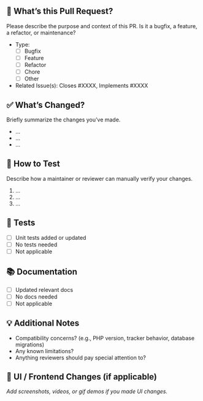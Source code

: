 ## 🚀 What’s this Pull Request?

Please describe the purpose and context of this PR. Is it a bugfix, a feature, a refactor, or maintenance?

- Type:
  - [ ] Bugfix
  - [ ] Feature
  - [ ] Refactor
  - [ ] Chore
  - [ ] Other
- Related Issue(s): Closes #XXXX, Implements #XXXX

## ✅ What’s Changed?

Briefly summarize the changes you’ve made.

- ...
- ...
- ...

## 🔬 How to Test

Describe how a maintainer or reviewer can manually verify your changes.

1. ...
2. ...
3. ...

## 🧪 Tests

- [ ] Unit tests added or updated
- [ ] No tests needed
- [ ] Not applicable

## 📚 Documentation

- [ ] Updated relevant docs
- [ ] No docs needed
- [ ] Not applicable

## 💡 Additional Notes

- Compatibility concerns? (e.g., PHP version, tracker behavior, database migrations)
- Any known limitations?
- Anything reviewers should pay special attention to?

## 📸 UI / Frontend Changes (if applicable)

_Add screenshots, videos, or gif demos if you made UI changes._
